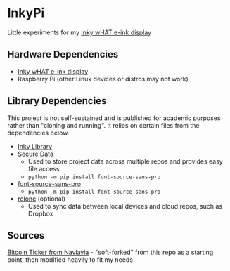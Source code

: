 # InkyPi

Little experiments for my [Inky wHAT e-ink display](https://thepihut.com/products/inky-what-epaper-eink-epd)

## Hardware Dependencies

- [Inky wHAT e-ink display](https://thepihut.com/products/inky-what-epaper-eink-epd)
- Raspberry Pi (other Linux devices or distros may not work)

## Library Dependencies

This project is not self-sustained and is published for academic purposes rather than "cloning and running". It relies on certain files from the dependencies below.

- [Inky Library](https://learn.pimoroni.com/article/getting-started-with-inky-what)
- [Secure Data](https://github.com/tylerjwoodfin/securedata)
  - Used to store project data across multiple repos and provides easy file access
  - `python -m pip install font-source-sans-pro`
- [font-source-sans-pro](https://pypi.org/project/font-source-sans-pro/)
  - `python -m pip install font-source-sans-pro`
- [rclone](https://rclone.org/install/) (optional)
  - Used to sync data between local devices and cloud repos, such as Dropbox

## Sources

[Bitcoin Ticker from Naviavia](https://github.com/naviavia/bitcoin_ticker) - "soft-forked" from this repo as a starting point, then modified heavily to fit my needs